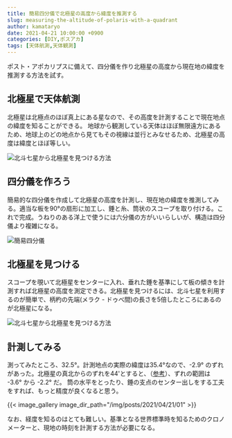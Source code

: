 ```yaml
---
title: 簡易四分儀で北極星の高度から緯度を推測する
slug: measuring-the-altitude-of-polaris-with-a-quadrant
author: kamataryo
date: 2021-04-21 10:00:00 +0900
categories: [DIY,ポスアカ]
tags: [天体航測,天体観測]
---
```

ポスト・アポカリプスに備えて、四分儀を作り北極星の高度から現在地の緯度を推測する方法を試す。

## 北極星で天体航測

北極星は北極点のほぼ真上にある星なので、その高度を計測することで現在地点の緯度を知ることができる。
地球から観測している天体はほぼ無限遠方にあるため、地球上のどの地点から見てもその視線は並行とみなせるため、北極星の高度は緯度とほぼ等しい。

![北斗七星から北極星を見つける方法](/assets/img/posts/2021/04/21/why-altitude.webp)

## 四分儀を作ろう

簡易的な四分儀を作成して北極星の高度を計測し、現在地の緯度を推測してみる。適当な板を90°の扇形に加工し、錘と糸、筒状のスコープを取り付ける。これで完成。うねりのある洋上で使うには六分儀の方がいいらしいが、構造は四分儀より複雑になる。 

![簡易四分儀](/assets/img/posts/2021/04/21/top.webp)

## 北極星を見つける

スコープを覗いて北極星をセンターに入れ、垂れた錘を基準にして板の傾きを計測すれば北極星の高度を測定できる。北極星を見つけるには、北斗七星を利用するのが簡単で、柄杓の先端(メラク - ドゥべ間)の長さを5倍したところにあるのが北極星になる。

![北斗七星から北極星を見つける方法](/assets/img/posts/2021/04/21/how-to-find-polaris.webp)

## 計測してみる

測ってみたところ、32.5°。計測地点の実際の緯度は35.4°なので、-2.9° のずれがあった。北極星の真北からのずれを44'とすると、（[参考](https://eco.mtk.nao.ac.jp/koyomi/wiki/C3CFB5E52FCBCCA4C8C6EE.html#:~:text=%E7%8F%BE%E5%9C%A8%E3%81%A7%E3%81%AF%E3%80%81%E5%8C%97%E6%A5%B5%E6%98%9F%E3%81%AF%E3%81%BB%E3%81%BC,%E3%81%8B%E3%82%89%E3%81%9A%E3%82%8C%E3%81%A6%E3%81%84%E3%81%8D%E3%81%BE%E3%81%99%E3%80%82)）、ずれの範囲は -3.6° から -2.2° だ。
筒の水平をとったり、錘の支点のセンター出しをする工夫をすれば、もっと精度が良くなると思う。

{{< image_gallery image_dir_path="/img/posts/2021/04/21/01" >}}
 
なお、経度を知るのはとても難しい。基準となる世界標準時を知るためのクロノメーターと、現地の時刻を計測する方法が必要になる。

